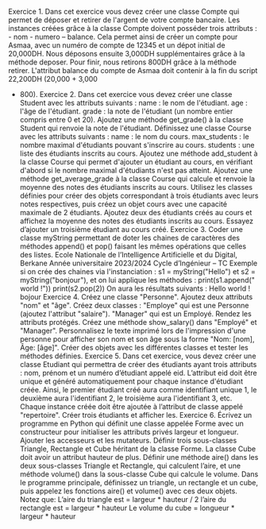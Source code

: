 Exercice 1.
Dans cet exercice vous devez créer une classe Compte qui permet de déposer et retirer de l'argent
de votre compte bancaire.
Les instances créées grâce à la classe Compte doivent posséder trois attributs : - nom - numero –
balance. Cela permet ainsi de créer un compte pour Asmaa, avec un numéro de compte de 12345
et un dépot initial de 20,000DH. Nous déposons ensuite 3,000DH supplémentaires grâce à la
méthode deposer.
Pour finir, nous retirons 800DH grâce à la méthode retirer.
L'attribut balance du compte de Asmaa doit contenir à la fin du script 22,200DH (20,000 + 3,000
- 800).
Exercice 2.
Dans cet exercice vous devez créer une classe Student avec les attributs suivants :
name : le nom de l'étudiant.
age : l'âge de l'étudiant.
grade : la note de l'étudiant (un nombre entier compris entre 0 et 20).
Ajoutez une méthode get_grade() à la classe Student qui renvoie la note de l'étudiant.
Définissez une classe Course avec les attributs suivants :
name : le nom du cours.
max_students : le nombre maximal d'étudiants pouvant s'inscrire au cours.
students : une liste des étudiants inscrits au cours.
Ajoutez une méthode add_student à la classe Course qui permet d'ajouter un étudiant au cours,
en vérifiant d'abord si le nombre maximal d'étudiants n'est pas atteint.
Ajoutez une méthode get_average_grade à la classe Course qui calcule et renvoie la moyenne
des notes des étudiants inscrits au cours.
Utilisez les classes définies pour créer des objets correspondant à trois étudiants avec leurs notes
respectives, puis créez un objet cours avec une capacité maximale de 2 étudiants.
Ajoutez deux des étudiants créés au cours et affichez la moyenne des notes des étudiants inscrits
au cours.
Essayez d’ajouter un troisième étudiant au cours créé.
Exercice 3.
Coder une classe myString permettant de doter les chaines de caractères des méthodes
append() et pop() faisant les mêmes opérations que celles des listes.
Ecole Nationale de l’Intelligence
Artificielle et du Digital, Berkane
Année universitaire 2023/2024
Cycle d’Ingénieur – TC
Exemple si on crée des chaines via l'instanciation : s1 = myString("Hello") et s2 =
myString("bonjour"), et on lui applique les méthodes :
print(s1.append(" world !"))
print(s2.pop(2))
On aura les résultats suivants :
Hello world !
bojour
Exercice 4.
Créez une classe "Personne".
Ajoutez deux attributs "nom" et "âge".
Créez deux classes :
"Employe" qui est une Personne (ajoutez l'attribut "salaire").
"Manager" qui est un Employé.
Rendez les attributs protégés.
Créez une méthode show_salary() dans "Employé" et "Manager".
Personnalisez le texte imprimé lors de l'impression d'une personne pour afficher son nom et son
âge sous la forme "Nom: [nom], Âge: [âge]".
Créer des objets avec les différentes classes et tester les méthodes définies.
Exercice 5.
Dans cet exercice, vous devez créer une classe Etudiant qui permettra de créer des étudiants
ayant trois attributs : nom, prénom et un numéro d’étudiant appelé eid. L’attribut eid doit être
unique et généré automatiquement pour chaque instance d'étudiant créée. Ainsi, le premier
étudiant créé aura comme identifiant unique 1, le deuxième aura l'identifiant 2, le troisième aura
l'identifiant 3, etc.
Chaque instance créée doit être ajoutée à l’attribut de classe appelé "repertoire".
Créer trois étudiants et afficher les.
Exercice 6.
Écrivez un programme en Python qui définit une classe appelée Forme avec un constructeur pour
initialiser les attributs privés largeur et longueur. Ajouter les accesseurs et les mutateurs. Définir
trois sous-classes Triangle, Rectangle et Cube héritant de la classe Forme. La classe Cube doit
avoir un attribut hauteur de plus.
Définir une méthode aire() dans les deux sous-classes Triangle et Rectangle, qui calculent l’aire,
et une méthode volume() dans la sous-classe Cube qui calcule le volume.
Dans le programme principale, définissez un triangle, un rectangle et un cube, puis appelez les
fonctions aire() et volume() avec ces deux objets.
Notez que:
L’aire du triangle est = largeur * hauteur / 2
l’aire du rectangle est = largeur * hauteur
Le volume du cube = longueur * largeur * hauteur
